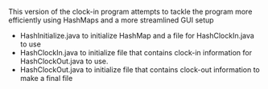This version of the clock-in program attempts to tackle the program more efficiently
using HashMaps and a more streamlined GUI setup
- HashInitialize.java to initialize HashMap and a file for HashClockIn.java to use
- HashClockIn.java to initialize file that contains clock-in
information for HashClockOut.java to use.
- HashClockOut.java to initialize file that contains clock-out 
information to make a final file


